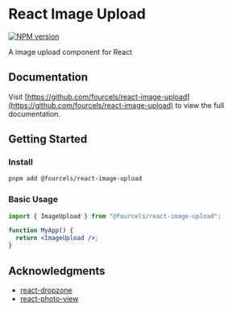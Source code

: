 # React Image Upload

[![NPM version][npm-image]][npm-url]

A image upload component for React

## Documentation

Visit [https://github.com/fourcels/react-image-upload](https://github.com/fourcels/react-image-upload) to view the full documentation.

## Getting Started

### Install

```bash
pnpm add @fourcels/react-image-upload
```

### Basic Usage

```jsx
import { ImageUpload } from "@fourcels/react-image-upload";

function MyApp() {
  return <ImageUpload />;
}
```

[npm-image]: https://img.shields.io/npm/v/@fourcels/react-image-upload.svg?style=flat-square
[npm-url]: https://www.npmjs.com/package/@fourcels/react-image-upload

## Acknowledgments

- [react-dropzone](https://github.com/react-dropzone/react-dropzone)
- [react-photo-view](https://github.com/MinJieLiu/react-photo-view)

